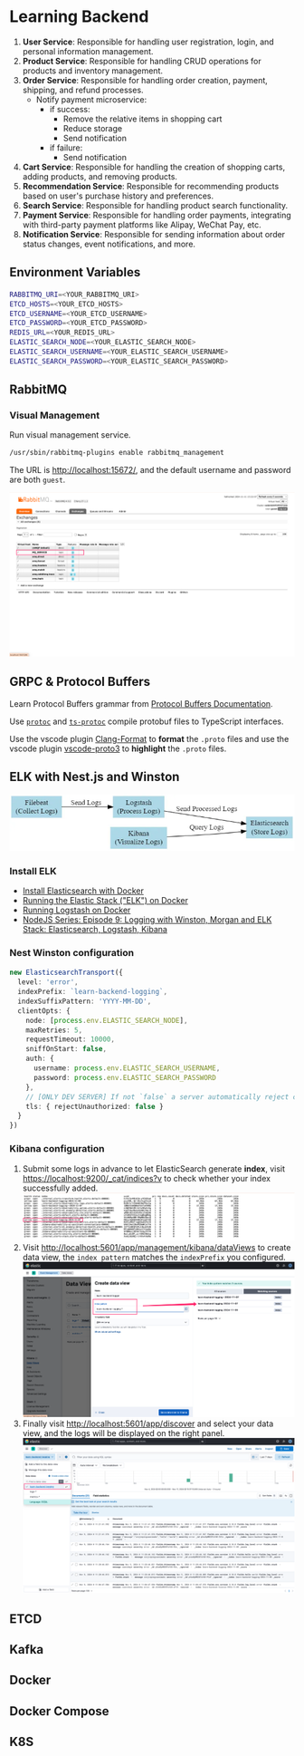 # Learning Backend

1. **User Service**: Responsible for handling user registration, login, and personal information management.
2. **Product Service**: Responsible for handling CRUD operations for products and inventory management.
3. **Order Service**: Responsible for handling order creation, payment, shipping, and refund processes.
   - Notify payment microservice:
     - if success:
       - Remove the relative items in shopping cart
       - Reduce storage
       - Send notification
     - if failure:
       - Send notification
4. **Cart Service**: Responsible for handling the creation of shopping carts, adding products, and removing products.
5. **Recommendation Service**: Responsible for recommending products based on user's purchase history and preferences.
6. **Search Service**: Responsible for handling product search functionality.
7. **Payment Service**: Responsible for handling order payments, integrating with third-party payment platforms like Alipay, WeChat Pay, etc.
8. **Notification Service**: Responsible for sending information about order status changes, event notifications, and more.

## Environment Variables

```bash
RABBITMQ_URI=<YOUR_RABBITMQ_URI>
ETCD_HOSTS=<YOUR_ETCD_HOSTS>
ETCD_USERNAME=<YOUR_ETCD_USERNAME>
ETCD_PASSWORD=<YOUR_ETCD_PASSWORD>
REDIS_URL=<YOUR_REDIS_URL>
ELASTIC_SEARCH_NODE=<YOUR_ELASTIC_SEARCH_NODE>
ELASTIC_SEARCH_USERNAME=<YOUR_ELASTIC_SEARCH_USERNAME>
ELASTIC_SEARCH_PASSWORD=<YOUR_ELASTIC_SEARCH_PASSWORD>
```

## RabbitMQ

### Visual Management

Run visual management service.

```bash
/usr/sbin/rabbitmq-plugins enable rabbitmq_management
```

The URL is [http://localhost:15672/](http://localhost:15672/), and the default username and password are both `guest`.

![rabbitmq-1](./screenshots/rabbitmq-1.png)

## GRPC & Protocol Buffers

Learn Protocol Buffers grammar from [Protocol Buffers Documentation](https://protobuf.dev/).

Use [`protoc`](https://grpc.io/docs/protoc-installation/) and [`ts-protoc`](https://github.com/stephenh/ts-proto) compile protobuf files to TypeScript interfaces.

Use the vscode plugin [Clang-Format](https://marketplace.visualstudio.com/items?itemName=xaver.clang-format) to **format** the `.proto` files and use the vscode plugin [vscode-proto3](https://marketplace.visualstudio.com/items?itemName=zxh404.vscode-proto3) to **highlight** the `.proto` files.

## ELK with Nest.js and Winston

![elk-1](./screenshots/elk-1.webp)

### Install ELK

- [Install Elasticsearch with Docker](https://www.elastic.co/guide/en/elasticsearch/reference/current/docker.html)
- [Running the Elastic Stack ("ELK") on Docker](https://www.elastic.co/guide/en/elastic-stack-get-started/current/get-started-stack-docker.html)
- [Running Logstash on Docker](https://www.elastic.co/guide/en/logstash/current/docker.html)
- [NodeJS Series: Episode 9: Logging with Winston, Morgan and ELK Stack: Elasticsearch, Logstash, Kibana](https://medium.com/@darshana-edirisinghe/nodejs-series-episode-9-logging-with-winson-morgan-and-elk-stack-elasticsearch-logstash-f7c9b95f1d3c)

### Nest Winston configuration

```ts
new ElasticsearchTransport({
  level: 'error',
  indexPrefix: `learn-backend-logging`,
  indexSuffixPattern: 'YYYY-MM-DD',
  clientOpts: {
    node: [process.env.ELASTIC_SEARCH_NODE],
    maxRetries: 5,
    requestTimeout: 10000,
    sniffOnStart: false,
    auth: {
      username: process.env.ELASTIC_SEARCH_USERNAME,
      password: process.env.ELASTIC_SEARCH_PASSWORD
    },
    // [ONLY DEV SERVER] If not `false` a server automatically reject clients with invalid certificates.
    tls: { rejectUnauthorized: false } 
  }
})
```

### Kibana configuration

1. Submit some logs in advance to let ElasticSearch generate **index**, visit [https://localhost:9200/_cat/indices?v](https://localhost:9200/_cat/indices?v) to check whether your index successfully added.
![elk-2](./screenshots/elk-2.png)
2. Visit [http://localhost:5601/app/management/kibana/dataViews](http://localhost:5601/app/management/kibana/dataViews) to create data view, the `index pattern` matches the `indexPrefix` you configured.
![elk-3](./screenshots/elk-3.png)
3. Finally visit [http://localhost:5601/app/discover](http://localhost:5601/app/discover) and select your data view, and the logs will be displayed on the right panel.
![elk-4](./screenshots/elk-4.png)

## ETCD

## Kafka

## Docker

## Docker Compose

## K8S
